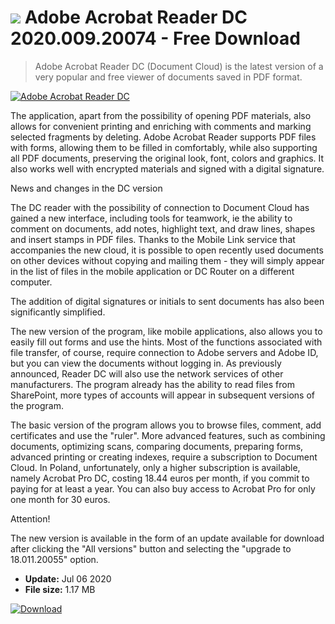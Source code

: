 # ![](https://cdn.softexe.net/static/icon/win.gif) Adobe Acrobat Reader DC 2020.009.20074 - Free Download

> Adobe Acrobat Reader DC (Document Cloud) is the latest version of a very popular and free viewer of documents saved in PDF format.

[![Adobe Acrobat Reader DC](https://gallery.dpcdn.pl/imgc/Tools/58077/g_-_420x350_1.5_-_x20150407154610_0.png)](https://softexe.net/win/business/documents/adobe-acrobat-reader-dc:pRRep.html)

The application, apart from the possibility of opening PDF materials, also allows for convenient printing and enriching with comments and marking selected fragments by deleting. Adobe Acrobat Reader supports PDF files with forms, allowing them to be filled in comfortably, while also supporting all PDF documents, preserving the original look, font, colors and graphics. It also works well with encrypted materials and signed with a digital signature.
 
 News and changes in the DC version
 
 The DC reader with the possibility of connection to Document Cloud has gained a new interface, including tools for teamwork, ie the ability to comment on documents, add notes, highlight text, and draw lines, shapes and insert stamps in PDF files. Thanks to the Mobile Link service that accompanies the new cloud, it is possible to open recently used documents on other devices without copying and mailing them - they will simply appear in the list of files in the mobile application or DC Router on a different computer.
 
 The addition of digital signatures or initials to sent documents has also been significantly simplified. 
 
 The new version of the program, like mobile applications, also allows you to easily fill out forms and use the hints. Most of the functions associated with file transfer, of course, require connection to Adobe servers and Adobe ID, but you can view the documents without logging in. As previously announced, Reader DC will also use the network services of other manufacturers. The program already has the ability to read files from SharePoint, more types of accounts will appear in subsequent versions of the program.
 
 The basic version of the program allows you to browse files, comment, add certificates and use the "ruler". More advanced features, such as combining documents, optimizing scans, comparing documents, preparing forms, advanced printing or creating indexes, require a subscription to Document Cloud. In Poland, unfortunately, only a higher subscription is available, namely Acrobat Pro DC, costing 18.44 euros per month, if you commit to paying for at least a year. You can also buy access to Acrobat Pro for only one month for 30 euros.
 
 Attention!
 
 The new version is available in the form of an update available for download after clicking the "All versions" button and selecting the "upgrade to 18.011.20055" option.


- **Update:** Jul 06 2020
- **File size:** 1.17 MB

[![Download](https://cdn.softexe.net/static/img/download.png)](https://softexe.net/win/business/documents/adobe-acrobat-reader-dc:pRRep.html)

